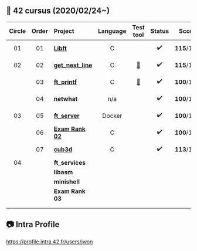 ##  :notebook_with_decorative_cover: 42 cursus (2020/02/24~)

| Circle | Order | Project                                                      | Language |                          Test tool                           |       Status       |    Score    |    Pass    |  Level   |
| :----: | :---: | :----------------------------------------------------------- | :------: | :----------------------------------------------------------: | :----------------: | :---------: | :--------: | :------: |
|   01   |  01   | [**Libft**](https://github.com/jwon42/42cursus/tree/master/01_Libft) |    C     |                                                              | :heavy_check_mark: | **115**/100 | 2020-04-16 |   1.03   |
|   02   |  02   | [**get_next_line**](https://github.com/jwon42/42cursus/tree/master/02_get_next_line) |    C     | [:link:](https://github.com/jwon42/42cursus/tree/master/02_get_next_line#link-test-tools-links) | :heavy_check_mark: | **115**/100 | 2020-04-17 |   1.48   |
|        |  03   | [**ft_printf**](https://github.com/jwon42/42cursus/tree/master/03_ft_printf) |    C     | [:link:](https://github.com/jwon42/42cursus/tree/master/03_ft_printf#link-test-tools-links) | :heavy_check_mark: | **100**/100 | 2020-05-04 |   1.88   |
|        |  04   | **netwhat**                                                  |   n/a    |                                                              | :heavy_check_mark: | **100**/100 | 2020-05-05 |   2.03   |
|   03   |  05   | [**ft_server**](https://github.com/jwon42/42cursus/tree/master/05_ft_server) |  Docker  |                                                              | :heavy_check_mark: | **100**/100 | 2020-05-07 |   2.30   |
|        |  06   | [**Exam Rank 02**](https://github.com/jwon42/42cursus/tree/master/06_exam_rank_02) |    C     |                                                              | :heavy_check_mark: | **100**/100 | 2020-06-02 |   2.30   |
|        |  07   | [**cub3d**](https://github.com/jwon42/42cursus/tree/master/07_cub3d) |    C     |                                                              | :heavy_check_mark: | **113**/100 | 2020-08-05 | **3.16** |
|   04   |       | **ft_services**                                              |          |                                                              |                    |             |            |          |
|        |       | **libasm**                                                   |          |                                                              |                    |             |            |          |
|        |       | **minishell**                                                |          |                                                              |                    |             |            |          |
|        |       | **Exam Rank 03**                                             |          |                                                              |                    |             |            |          |
|        |       |                                                              |          |                                                              |                    |             |            |          |
|        |       |                                                              |          |                                                              |                    |             |            |          |

## :camera: Intra Profile

https://profile.intra.42.fr/users/jwon

